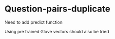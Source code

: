 # Question-pairs-duplicate
Need to add predict function

Using pre trained Glove vectors should also be tried
